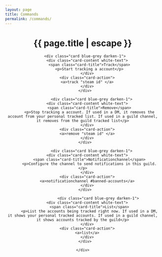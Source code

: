 ```yaml
---
layout: page
title: Commands
permalink: /commands/
---
```


<div style="text-align: center">

<h1 class="page-title">{{ page.title | escape }}</h1>

<div class="row">
    <div class="col s12">

      <div class="card blue-grey darken-1">
        <div class="card-content white-text">
          <span class="card-title">Track</span>
          <p>Start tracking a account</p>
        </div>
        <div class="card-action">
        <a>track "steam id" </a>
        </div>
      </div>

            <div class="card blue-grey darken-1">
        <div class="card-content white-text">
          <span class="card-title">Remove</span>
          <p>Stop tracking a account. If used in a DM, it removes the account from your personal tracked list. If used in a guild channel, it removes from the guild tracked list</p>
        </div>
        <div class="card-action">
        <a>remove "steam id" </a>
        </div>
      </div>

            <div class="card blue-grey darken-1">
        <div class="card-content white-text">
          <span class="card-title">Notificationchannel</span>
          <p>Configure the channel to send notifications in this guild.</p>
        </div>
        <div class="card-action">
        <a>notificationchannel #banned-accounts</a>
        </div>
      </div>

                  <div class="card blue-grey darken-1">
        <div class="card-content white-text">
          <span class="card-title">List</span>
          <p>List the accounts being tracked right now. If used in a DM, it shows your personal tracked accounts. If used in a guild channel, it shows accounts tracked by the guild</p>
        </div>
        <div class="card-action">
        <a>list</a>
        </div>
      </div>
      
    </div>
  </div>

</div>